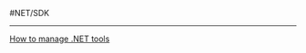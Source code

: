 #NET/SDK

---

[How to manage .NET tools](https://learn.microsoft.com/en-us/dotnet/core/tools/global-tools)